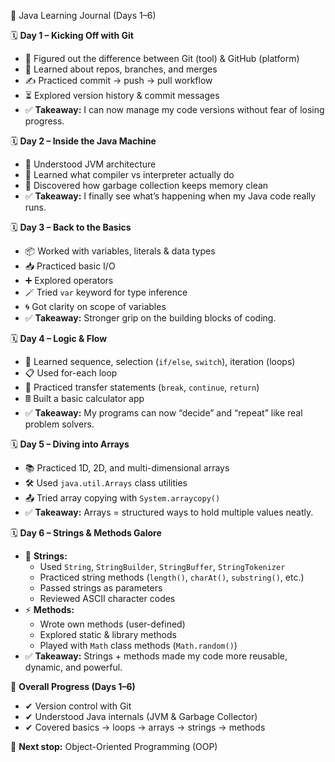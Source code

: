 🚀 Java Learning Journal (Days 1–6)

🗓️ **Day 1 – Kicking Off with Git**
- 🔑 Figured out the difference between Git (tool) & GitHub (platform)
- 🌱 Learned about repos, branches, and merges
- ✍️ Practiced commit → push → pull workflow
- ⏳ Explored version history & commit messages
- ✅ **Takeaway:** I can now manage my code versions without fear of losing progress.

🗓️ **Day 2 – Inside the Java Machine**
- 🧠 Understood JVM architecture
- 📝 Learned what compiler vs interpreter actually do
- 🧹 Discovered how garbage collection keeps memory clean
- ✅ **Takeaway:** I finally see what’s happening when my Java code really runs.

🗓️ **Day 3 – Back to the Basics**
- 📦 Worked with variables, literals & data types
- 📥 Practiced basic I/O
- ➕ Explored operators
- 🪄 Tried `var` keyword for type inference
- 🌀 Got clarity on scope of variables
- ✅ **Takeaway:** Stronger grip on the building blocks of coding.

🗓️ **Day 4 – Logic & Flow**
- 🔄 Learned sequence, selection (`if/else`, `switch`), iteration (loops)
- 📋 Used for-each loop
- 🚦 Practiced transfer statements (`break`, `continue`, `return`)
- 🖩 Built a basic calculator app
- ✅ **Takeaway:** My programs can now “decide” and “repeat” like real problem solvers.

🗓️ **Day 5 – Diving into Arrays**
- 📚 Practiced 1D, 2D, and multi-dimensional arrays
- 🛠️ Used `java.util.Arrays` class utilities
- 📤 Tried array copying with `System.arraycopy()`
- ✅ **Takeaway:** Arrays = structured ways to hold multiple values neatly.

🗓️ **Day 6 – Strings & Methods Galore**
- 📝 **Strings:**
    - Used `String`, `StringBuilder`, `StringBuffer`, `StringTokenizer`
    - Practiced string methods (`length()`, `charAt()`, `substring()`, etc.)
    - Passed strings as parameters
    - Reviewed ASCII character codes
- ⚡ **Methods:**
    - Wrote own methods (user-defined)
    - Explored static & library methods
    - Played with `Math` class methods (`Math.random()`)
- ✅ **Takeaway:** Strings + methods made my code more reusable, dynamic, and powerful.

🌟 **Overall Progress (Days 1–6)**
- ✔ Version control with Git
- ✔ Understood Java internals (JVM & Garbage Collector)
- ✔ Covered basics → loops → arrays → strings → methods

🚀 **Next stop:** Object-Oriented Programming (OOP)
